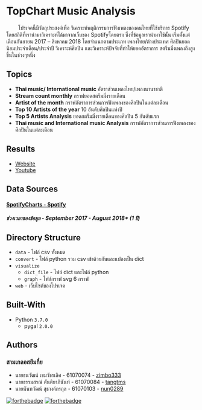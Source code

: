 # TopChart Music Analysis
&nbsp;&nbsp;&nbsp;&nbsp;&nbsp;&nbsp;&nbsp;&nbsp;โปรเจคนี้มีวัตถุประสงค์เพื่อ วิเคราะห์พฤติกรรมการฟังเพลงของคนไทยที่ใช้บริการ Spotify
โดยสถิติที่เรานำมาวิเคราะห์ได้มาจากเว็บของ Spotifyโดยตรง ซึ่งที่ข้อมูลเรานำมาใช้นั้น
เริ่มตั้งแต่เดือนกันยายน 2017 – สิงหาคม 2018 โดยจำแนกตามประเภท เพลงไทย/ต่างประเทศ
ศิลปินยอดนิยมประจำเดือน/ประจำปี วิเคราะห์ศิลปิน และวิเคราะห์ปัจจัยที่ทำให้ยอดอัตราการ
สตรีมมิ่งเพลงถึงสูงขึ้นในช่วงๆหนึ่ง

## Topics
* **Thai music/ International music**
อัตราส่วนเพลงไทย/เพลงนานาชาติ
* **Stream count monthly**
กราฟยอดสตรีมมิ่งรายเดือน
* **Artist of the month**
กราฟอัตราการส่วนการฟังเพลงของศิลปินในแต่ละเดือน
* **Top 10 Artists of the year**
10 อันดับศิลปินแห่งปี
* **Top 5 Artists Analysis**
ยอดสตรีมมิ่งรายเดือนของศิลปิน 5 อันดับแรก
* **Thai music and International music Analysis**
กราฟอัตราการส่วนการฟังเพลงของศิลปินในแต่ละเดือน

## Results
* [Website](http://www.it.kmitl.ac.th/~it61070103/WEB/index.html)
* [Youtube](https://youtu.be/8BghPck5udw)

## Data Sources
#### [SpotifyCharts - Spotify](https://spotifycharts.com/regional/th/weekly/latest)
##### **ช่วงเวลาของข้อมูล -** September 2017 - August 2018* (1 ปี)

## Directory Structure
* `data` - ไฟล์ csv ทั้งหมด
* `convert` - ไฟล์ python รวม csv เข้าด้วยกันและแปลงเป็น dict
* `visualize`
  * `dict_file` - ไฟล์ dict และไฟล์ python
  * `graph` - ไฟล์กราฟ svg 6 กราฟ
* `web` - เว็บไซต์ของโปรเจค

## Built-With
* Python `3.7.0`
    * pygal `2.0.0`

## Authors
### สามเกลอสยึมกึ๋ย
* นายธนวัฒน์ เขมวัชรเลิศ - 61070074 - [zimbo333](https://github.com/zimbo333)
* นายธรรมสรณ์ ตันติยาภินันท์ - 61070084 - [tangtms](https://github.com/tangtms)
* นายนันทวัฒน์ สุธางค์กรกุล - 61070103 - [nun0289](https://github.com/nun0289)

[![forthebadge](https://forthebadge.com/images/badges/made-with-python.svg)](https://forthebadge.com)
[![forthebadge](https://forthebadge.com/images/badges/built-with-love.svg)](https://forthebadge.com)